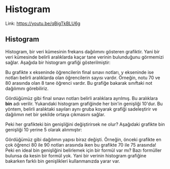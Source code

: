 # Histogram

Link: https://youtu.be/qBigTkBLU6g

## Histogram

Histogram, bir veri kümesinin frekans dağılımını gösteren grafiktir. Yani bir veri kümesinde belirli aralıklarda kaçar tane verinin bulunduğunu görmemizi sağlar. Aşağıda bir histogram grafiği gösterilmiştir:



Bu grafikte x ekseninde öğrencilerin final sınavı notları, y ekseninde ise notları belirli aralıklarda olan öğrencilerin sayısı vardır. Örneğin, notu 70 ve 80 arasında olan 8 tane öğrenci vardır. Bu grafiğe bakarak sınıftaki not dağılımını görebiliriz. <br>

Gördüğümüz gibi final sınavı notları belirli aralıklara ayrılmış. Bu aralıklara **bin** adı verilir. Yukarıdaki histogram grafiğinde her bin'in genişliği 10'dur. Bu yöntem, belirli aralıktaki sayıları aynı gruba koyarak grafiği sadeleştirir ve dağılımın net bir şekilde ortaya çıkmasını sağlar. <br>

Peki her grafikteki bin genişliğini değiştirirsek ne olur? Aşağıdaki grafikte bin genişliği 10 yerine 5 olarak alınmıştır:



Gördüğümüz gibi dağılımın yapısı biraz değişti. Örneğin, önceki grafikte en çok öğrenci 80 ile 90 notları arasında iken bu grafikte 70 ile 75 arasında! Peki en ideal bin genişliğini belirlemek için bir formül var mı? Bazı formüller bulunsa da kesin bir formül yok. Yani bir verinin histogram grafiğine bakarken farklı bin genişlikleri kullanmanızda yarar var.
